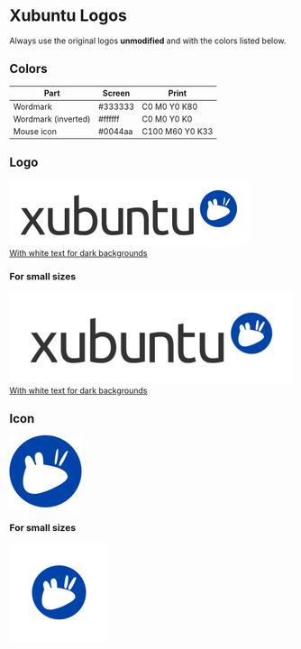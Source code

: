# Xubuntu Logos

Always use the original logos **unmodified** and with the colors listed below.

## Colors

| Part               | Screen  | Print          |
| ------------------- | ------- | --------------- |
| Wordmark            | #333333 | C0 M0 Y0 K80    |
| Wordmark (inverted) | #ffffff | C0 M0 Y0 K0     |
| Mouse icon          | #0044aa | C100 M60 Y0 K33 |

## Logo

[![](logo/png/logo/xubuntu_logo_black.png)](logo/logo_black.svg) <br />
[With white text for dark backgrounds](logo/logo_white.svg)

### For small sizes
![Xubuntu logo](logo/logo_black_small.svg)<br />
[With white text for dark backgrounds](logo/logo_white_small.svg)

## Icon

![Xubuntu icon](logo/icon.svg)

### For small sizes
![Xubuntu icon small](logo/icon_small.svg)
	
